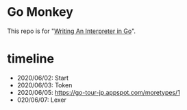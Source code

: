 # Go Monkey
This repo is for "[Writing An Interpreter in Go](https://www.oreilly.co.jp/books/9784873118222/)".

# timeline

- 2020/06/02: Start
- 2020/06/03: Token
- 2020/06/05: https://go-tour-jp.appspot.com/moretypes/1
- 020/06/07: Lexer